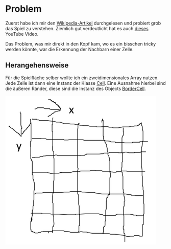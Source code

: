 # Problem

Zuerst habe ich mir den [Wikipedia-Artikel](https://de.wikipedia.org/wiki/Conways_Spiel_des_Lebens) durchgelesen und probiert grob das Spiel zu verstehen. Ziemlich gut verdeutlicht hat es auch [dieses](https://www.youtube.com/watch?v=7ISH1SljQBo) YouTube Video.

Das Problem, was mir direkt in den Kopf kam, wo es ein bisschen tricky werden könnte, war die Erkennung der Nachbarn einer Zelle.

## Herangehensweise

Für die Spielfläche selber wollte ich ein zweidimensionales Array nutzen. Jede Zelle ist dann eine Instanz der Klasse [Cell](../src/main/kotlin/de/nycode/gameoflife/cell/Cell.kt). Eine Ausnahme hierbei sind die äußeren Ränder, diese sind die Instanz des Objects [BorderCell](../src/main/kotlin/de/nycode/gameoflife/cell/BorderCell.kt).

![Hochprofessionelle Skizze](./sketch_field.png)
